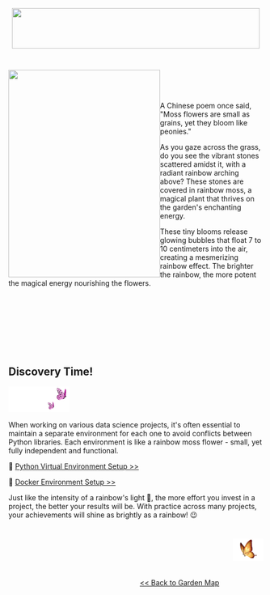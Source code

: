 <p align="center">
<img src="https://github.com/lady-h-world/My_Garden/blob/main/images/Rainbow_Moss_images/rainbow_moss_title.png" width="490" height="80" />
</p>

#

<p>
<img align="left" src="https://github.com/lady-h-world/My_Garden/blob/main/images/Rainbow_Moss_images/rainbow_moss.png" width="300" height="410" />
<p>&nbsp;</p>
<p>&nbsp;</p>

A Chinese poem once said, "Moss flowers are small as grains, yet they bloom like peonies."

As you gaze across the grass, do you see the vibrant stones scattered amidst it, with a radiant rainbow arching above? These stones are covered in rainbow moss, a magical plant that thrives on the garden's enchanting energy.

These tiny blooms release glowing bubbles that float 7 to 10 centimeters into the air, creating a mesmerizing rainbow effect. The brighter the rainbow, the more potent the magical energy nourishing the flowers.

</p>
<p>&nbsp;</p>
<p>&nbsp;</p>
<p>&nbsp;</p>
<p>&nbsp;</p>


## Discovery Time!

<p align="left">
<img src="https://github.com/lady-h-world/My_Garden/blob/main/images/follow_us.png" width="120" height="50" />
</p>

When working on various data science projects, it's often essential to maintain a separate environment for each one to avoid conflicts between Python libraries. Each environment is like a rainbow moss flower - small, yet fully independent and functional.

🌱 [Python Virtual Environment Setup >>][2]

🌱 [Docker Environment Setup >>][3]

Just like the intensity of a rainbow's light 🌈, the more effort you invest in a project, the better your results will be. With practice across many projects, your achievements will shine as brightly as a rainbow! 😉


#
<p align="right">
<img src="https://github.com/lady-h-world/My_Garden/blob/main/images/going_back.png" width="60" height="44" />
</p>

&nbsp;&nbsp;&nbsp;&nbsp;&nbsp;&nbsp;&nbsp;&nbsp;&nbsp;&nbsp;&nbsp;&nbsp;&nbsp;&nbsp;&nbsp;&nbsp;&nbsp;&nbsp;&nbsp;&nbsp;&nbsp;&nbsp;&nbsp;&nbsp;&nbsp;&nbsp;&nbsp;&nbsp;&nbsp;&nbsp;&nbsp;&nbsp;&nbsp;&nbsp;&nbsp;&nbsp;&nbsp;&nbsp;&nbsp;&nbsp;&nbsp;&nbsp;&nbsp;&nbsp;&nbsp;&nbsp;&nbsp;&nbsp;&nbsp;&nbsp;&nbsp;&nbsp;&nbsp;&nbsp;&nbsp;&nbsp;&nbsp;&nbsp;&nbsp;&nbsp;&nbsp;&nbsp;&nbsp;&nbsp;&nbsp;&nbsp;&nbsp;&nbsp;&nbsp;&nbsp;&nbsp;&nbsp;&nbsp;&nbsp;&nbsp;&nbsp;&nbsp;&nbsp;&nbsp;&nbsp;&nbsp;&nbsp;&nbsp;&nbsp;&nbsp;&nbsp;&nbsp;&nbsp;&nbsp;&nbsp;&nbsp;&nbsp;&nbsp;&nbsp;&nbsp;&nbsp;&nbsp;&nbsp;&nbsp;&nbsp;&nbsp;&nbsp;&nbsp;&nbsp;&nbsp;&nbsp;&nbsp;&nbsp;&nbsp;&nbsp;&nbsp;&nbsp;&nbsp;&nbsp;&nbsp;&nbsp;&nbsp;&nbsp;&nbsp;&nbsp;&nbsp;&nbsp;&nbsp;&nbsp;&nbsp;&nbsp;&nbsp;&nbsp;&nbsp;&nbsp;&nbsp;&nbsp;&nbsp;&nbsp;&nbsp;&nbsp;&nbsp;&nbsp;&nbsp;&nbsp;&nbsp;&nbsp;&nbsp;&nbsp;&nbsp;&nbsp;&nbsp;&nbsp;&nbsp;&nbsp;&nbsp;&nbsp;&nbsp;&nbsp;&nbsp;&nbsp;&nbsp;&nbsp;&nbsp;&nbsp;&nbsp;&nbsp;&nbsp;&nbsp;&nbsp;&nbsp;&nbsp;&nbsp;&nbsp;&nbsp;&nbsp;&nbsp;&nbsp;&nbsp;&nbsp;&nbsp;&nbsp;&nbsp;&nbsp;&nbsp;&nbsp;&nbsp;&nbsp;&nbsp;&nbsp;&nbsp;&nbsp;&nbsp;&nbsp;&nbsp;&nbsp;&nbsp;&nbsp;&nbsp;[<< Back to Garden Map][1]


[1]:https://github.com/lady-h-world/My_Garden/blob/main/reading_pages/tour_guide.md#garden-map
[2]:https://github.com/lady-h-world/My_Garden/blob/main/reading_pages/Rainbow_Moss/virtual_env/virtual_env1.md
[3]:https://github.com/lady-h-world/My_Garden/blob/main/reading_pages/Rainbow_Moss/docker/docker1.md
